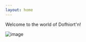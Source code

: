 ```yaml
---
layout: home
---
```


Welcome to the world of Dofhiort'n!


![image]({{site.baseurl}}/assets/img/Doff-31.png)
